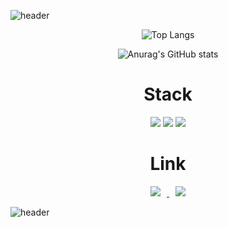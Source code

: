  ![header](https://capsule-render.vercel.app/api?type=waving&color=gradient&height=300&text=Been1118&fontSize=90)
 
 
<div align="center">
 
![Top Langs](https://github-readme-stats.vercel.app/api/top-langs/?username=been1118&layout=compact&theme=omni)
 
 ![Anurag's GitHub stats](https://github-readme-stats.vercel.app/api?username=been1118&show_icons=true&theme=radical)


<div>
    <h1 align="center"> Stack </h1>
    <img src="https://img.shields.io/badge/Java-007396?style=flat-square&logo=Java&logoColor=white"/>
    <img src="https://img.shields.io/badge/Spring-6DB33F?style=flat-square&logo=Spring&logoColor=white">
    <img src="https://img.shields.io/badge/SpringBoot-6DB33F?style=flat-square&logo=SpringBoot&logoColor=white">
</div>
</div>

<h1 align="center"> Link </h1>
<div align="center">
<a href="https://www.instagram.com/dsin_18/">
    <img 
        src="http://img.shields.io/badge/-Instagram-black?style=flat&logo=Instagram&link=https://instagram.com/alpox.dev/"
        style="height : auto; margin-left : 10px; margin-right : 10px;"/>
</a>
<a href="https://eastlight0418.tistory.com/">
    <img 
        src="http://img.shields.io/badge/-Tech%20Blog-655ced?style=flat&logo=github&link=https://alpox.kr"
        style="height : auto; margin-left : 10px; margin-right : 10px;"/>
</a>
 </div>





![header](https://capsule-render.vercel.app/api?type=waving&color=gradient&height=100&section=footer&fontSize=90)
